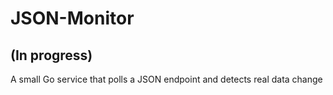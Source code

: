 # JSON-Monitor

## (In progress)
A small Go service that polls a JSON endpoint and detects real data change
